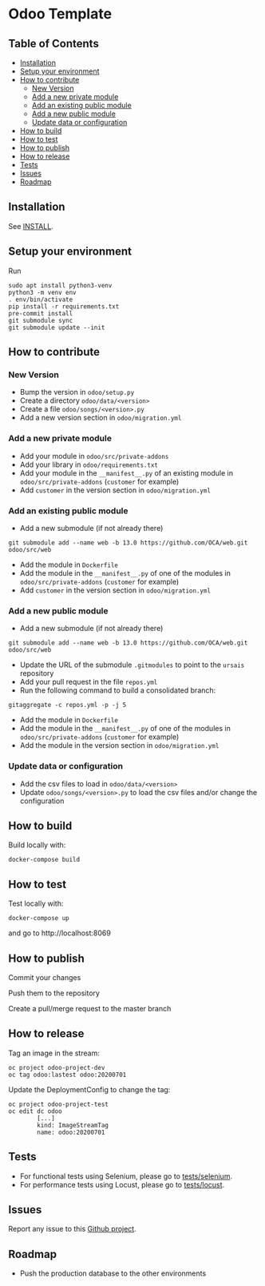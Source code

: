 # Odoo Template

## Table of Contents
* [Installation](#Installation)
* [Setup your environment](#Setup-your-environment)
* [How to contribute](#How-to-contribute)
	* [New Version](#New-Version)
	* [Add a new private module](#Add-a-new-private-module)
	* [Add an existing public module](#Add-an-existing-public-module)
	* [Add a new public module](#Add-a-new-public-module)
	* [Update data or configuration](#Update-data-or-configuration)
* [How to build](#How-to-build)
* [How to test](#How-to-test)
* [How to publish](#How-to-publish)
* [How to release](#How-to-release)
* [Tests](#Tests)
* [Issues](#Issues)
* [Roadmap](#Roadmap)

## Installation

See [INSTALL](./INSTALL.md).

## Setup your environment

Run
```shell script
sudo apt install python3-venv
python3 -m venv env
. env/bin/activate
pip install -r requirements.txt
pre-commit install
git submodule sync
git submodule update --init
```

## How to contribute

### New Version

* Bump the version in `odoo/setup.py`
* Create a directory `odoo/data/<version>`
* Create a file `odoo/songs/<version>.py`
* Add a new version section in `odoo/migration.yml`

### Add a new private module

* Add your module in `odoo/src/private-addons`
* Add your library in `odoo/requirements.txt`
* Add your module in the `__manifest__.py` of an existing module in `odoo/src/private-addons` (`customer` for example)
* Add `customer` in the version section in `odoo/migration.yml`

### Add an existing public module

* Add a new submodule (if not already there)
```shell script
git submodule add --name web -b 13.0 https://github.com/OCA/web.git odoo/src/web
```
* Add the module in `Dockerfile`
* Add the module in the `__manifest__.py` of one of the modules in `odoo/src/private-addons` (`customer` for example)
* Add `customer` in the version section in `odoo/migration.yml`

### Add a new public module

* Add a new submodule (if not already there)
```shell script
git submodule add --name web -b 13.0 https://github.com/OCA/web.git odoo/src/web
```
* Update the URL of the submodule `.gitmodules` to point to the `ursais` repository
* Add your pull request in the file `repos.yml`
* Run the following command to build a consolidated branch:
```shell script
gitaggregate -c repos.yml -p -j 5
```
* Add the module in `Dockerfile`
* Add the module in the `__manifest__.py` of one of the modules in `odoo/src/private-addons` (`customer` for example)
* Add the module in the version section in `odoo/migration.yml`

### Update data or configuration

* Add the csv files to load in `odoo/data/<version>`
* Update `odoo/songs/<version>.py` to load the csv files and/or change the configuration

## How to build

Build locally with:
```shell script
docker-compose build
```

## How to test

Test locally with:
```shell script
docker-compose up
```
and go to http://localhost:8069

## How to publish

Commit your changes

Push them to the repository

Create a pull/merge request to the master branch

## How to release

Tag an image in the stream:
```shell script
oc project odoo-project-dev
oc tag odoo:lastest odoo:20200701
```

Update the DeploymentConfig to change the tag:
```shell script
oc project odoo-project-test
oc edit dc odoo
        [...]
        kind: ImageStreamTag
        name: odoo:20200701
```

## Tests

* For functional tests using Selenium, please go to [tests/selenium](./tests/selenium).
* For performance tests using Locust, please go to [tests/locust](./tests/locust).

## Issues

Report any issue to this
[Github project](https://github.com/ursais/odoo-template/issues).

## Roadmap

* Push the production database to the other environments
